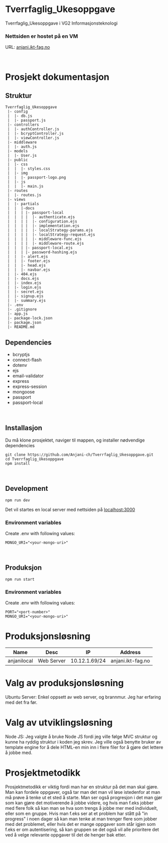 # Tverrfaglig_Ukesoppgave
Tverrfaglig_Ukesoppgave i VG2 Informasjonsteknologi

### Nettsiden er hostet på en VM
URL: [anjani.ikt-fag.no](http://anjani.ikt-fag.no)

<br />

# Prosjekt dokumentasjon

## Struktur
```
Tverrfaglig_Ukesoppgave
 |- config
 |  |- db.js
 |  |- passport.js
 |- controllers
 |  |- authController.js
 |  |- bcryptController.js
 |  |- viewController.js
 |- middleware
 |  |- auth.js
 |- models
 |  |- User.js
 |- public
 |  |- css
 |  |  |- styles.css
 |  |- img
 |  |  |- passport-logo.png
 |  |- js
 |  |  |- main.js
 |- routes
 |  |- routes.js
 |- views
 |  |- partials
 |  |  |-docs
 |  |  | |- passport-local
 |  |  | |  |- authenticate.ejs
 |  |  | |  |- configuration.ejs
 |  |  | |  |- implementation.ejs
 |  |  | |  |- localStrategy-params.ejs
 |  |  | |  |- localStrategy-request.ejs
 |  |  | |  |- middleware-func.ejs
 |  |  | |  |- middleware-route.ejs
 |  |  | |- passport-local.ejs
 |  |  | |- password-hashing.ejs
 |  |  |- alert.ejs
 |  |  |- footer.ejs
 |  |  |- head.ejs
 |  |  |- navbar.ejs
 |  |- 404.ejs
 |  |- docs.ejs
 |  |- index.ejs
 |  |- login.ejs
 |  |- secret.ejs
 |  |- signup.ejs
 |  |- summary.ejs
 |- .env
 |- .gitignore
 |- app.js
 |- package-lock.json
 |- package.json
 |- README.md
```

## Dependencies
<ul>
    <li>bcryptjs</li>
    <li>connect-flash</li>
    <li>dotenv</li>
    <li>ejs</li>
    <li>email-validator</li>
    <li>express</li>
    <li>express-session</li>
    <li>mongoose</li>
    <li>passport</li>
    <li>passport-local</li>
</ul>

<br />

## Installasjon
Du må klone prosjektet, naviger til mappen, og installer nødvendige dependencies

```
git clone https://github.com/Anjani-ch/Tverrfaglig_Ukesoppgave.git
cd Tverrfaglig_Ukesoppgave
npm install
```

<br />

## Development
```
npm run dev
```
Det vil startes en local server med nettsiden på [localhost:3000](http://localhost:3000)

### Environment variables
Create .env with following values:<br />
```
MONGO_URI="<your-mongo-uri>"
```

<br />

## Produksjon
```
npm run start
```

### Environment variables
Create .env with following values:<br />
```
PORT="<port-number>"
MONGO_URI="<your-mongo-uri>"
```

# Produksjonsløsning
| Name        | Desc                          | IP            | Address           |
|-------------|-------------------------------|---------------|-------------------|
| anjanilocal | Web Server | 10.12.1.69/24 | anjani.ikt-fag.no |

# Valg av produksjonsløsning
Ubuntu Server: Enkel oppsett av web server, og brannmur. Jeg har erfaring med det fra før.

# Valg av utviklingsløsning
Node JS: Jeg valgte å bruke Node JS fordi jeg ville følge MVC struktur og kunne ha ryddig struktur i koden jeg skrev. Jeg ville også benytte bruker av template engine for å dele HTML-en min inn i flere filer for å gjøre det lettere å jobbe med.

# Prosjektmetodikk
Prosjektmetodikk er viktig fordi man har en struktur på det man skal gjøre. Man kan fordele oppgaver, også tar man det man vil løse istedenfor at man må prøve å tenke ut et sted å starte. Man ser også progresjon i det man gjør som kan gjøre det motiverende å jobbe videre, og hvis man f.eks jobber med flere folk så kan man se hva som trengs å jobbe mer med individuelt, eller som en gruppe. Hvis man f.eks ser at et problem har stått på "in progress" i noen dager så kan man tenke at man trenger flere som jobber med det problemet, eller hvis det er mange oppgaver som står igjen som f.eks er om autentisering, så kan gruppen se det også vil alle prioritere det ved å velge relevante oppgaver til det de henger bak etter.
